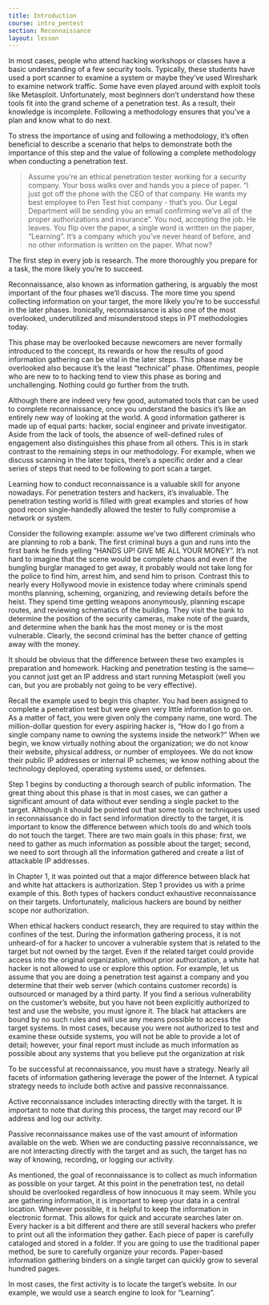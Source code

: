 ```yaml
---
title: Introduction
course: intro_pentest
section: Reconnaissance
layout: lesson
---
```


In most cases, people who attend hacking workshops or classes have a basic understanding of a few security tools. Typically, these students have used a port scanner to examine a system or maybe they’ve used Wireshark to examine network traffic. Some have even played around with exploit tools like Metasploit. Unfortunately, most beginners don’t understand how these tools fit into the grand scheme of a penetration test. As a result, their knowledge is incomplete. Following a methodology ensures that you’ve a plan and know what to do next.

To stress the importance of using and following a methodology, it’s often beneficial to describe a scenario that helps to demonstrate both the importance of this step and the value of following a complete methodology when conducting a penetration test.

> Assume you’re an ethical penetration tester working for a security company. Your boss walks over and hands you a piece of paper. “I just got off the phone with the CEO of that company. He wants my best employee to Pen Test hist company - that’s you. Our Legal Department will be sending you an email confirming we’ve all of the proper authorizations and insurance”. You nod, accepting the job. He leaves. You flip over the paper, a single word is written on the paper, “Learning”. It’s a company which you’ve never heard of before, and no other information is written on the paper. What now?

The first step in every job is research. The more thoroughly you prepare for a task, the more likely you’re to succeed.

Reconnaissance, also known as information gathering, is arguably the most important of the four phases we’ll discuss. The more time you spend collecting information on your target, the more likely you’re to be successful in the later phases. Ironically, reconnaissance is also one of the most overlooked, underutilized and misunderstood steps in PT methodologies today.

This phase may be overlooked because newcomers are never formally introduced to the concept, its rewards or how the results of good information gathering can be vital in the later steps. This phase may be overlooked also because it’s the least “technical” phase. Oftentimes, people who are new to to hacking tend to view this phase as boring and unchallenging. Nothing could go further from the truth.

Although there are indeed very few good, automated tools that can be used to complete reconnaissance, once you understand the basics it’s like an entirely new way of looking at the world. A good information gatherer is made up of equal parts: hacker, social engineer and private investigator. Aside from the lack of tools, the absence of well-defined rules of engagement also distinguishes this phase from all others. This is in stark contrast to the remaining steps in our methodology. For example, when we discuss scanning in the later topics, there’s a specific order and a clear series of steps that need to be following to port scan a target.

Learning how to conduct reconnaissance is a valuable skill for anyone nowadays. For penetration testers and hackers, it’s invaluable. The penetration testing world is filled with great examples and stories of how good recon single-handedly allowed the tester to fully compromise a network or system.

Consider the following example: assume we’ve two different criminals who are planning to rob a bank. The first criminal buys a gun and runs into the first bank he finds yelling “HANDS UP! GIVE ME ALL YOUR MONEY”. It’s not hard to imagine that the scene would be complete chaos and even if the bungling burglar managed to get away, it probably would not take long for the police to find him, arrest him, and send him to prison. Contrast this to nearly every Hollywood movie in existence today where criminals spend months planning, scheming, organizing, and reviewing details before the heist. They spend time getting weapons anonymously, planning escape routes, and reviewing schematics of the building. They visit the bank to determine the position of the security cameras, make note of the guards, and determine when the bank has the most money or is the most vulnerable. Clearly, the second criminal has the better chance of getting away with the money.

It should be obvious that the difference between these two examples is preparation and homework. Hacking and penetration testing is the same—you cannot just get an IP address and start running Metasploit (well you can, but you are probably not going to be very effective).

Recall the example used to begin this chapter. You had been assigned to complete a penetration test but were given very little information to go on. As a matter of fact, you were given only the company name, one word. The million-dollar question for every aspiring hacker is, “How do I go from a single company name to owning the systems inside the network?” When we begin, we know virtually nothing about the organization; we do not know their website, physical address, or number of employees. We do not know their public IP addresses or internal IP schemes; we know nothing about the technology deployed, operating systems used, or defenses.

Step 1 begins by conducting a thorough search of public information. The great thing about this phase is that in most cases, we can gather a significant amount of data without ever sending a single packet to the target. Although it should be pointed out that some tools or techniques used in reconnaissance do in fact send information directly to the target, it is important to know the difference between which tools do and which tools do not touch the target. There are two main goals in this phase: first, we need to gather as much information as possible about the target; second, we need to sort through all the information gathered and create a list of attackable IP addresses.

In Chapter 1, it was pointed out that a major difference between black hat and white hat attackers is authorization. Step 1 provides us with a prime example of this. Both types of hackers conduct exhaustive reconnaissance on their targets. Unfortunately, malicious hackers are bound by neither scope nor authorization.

When ethical hackers conduct research, they are required to stay within the confines of the test. During the information gathering process, it is not unheard-of for a hacker to uncover a vulnerable system that is related to the target but not owned by the target. Even if the related target could provide access into the original organization, without prior authorization, a white hat hacker is not allowed to use or explore this option. For example, let us assume that you are doing a penetration test against a company and you determine that their web server (which contains customer records) is outsourced or managed by a third party. If you find a serious vulnerability on the customer’s website, but you have not been explicitly authorized to test and use the website, you must ignore it. The black hat attackers are bound by no such rules and will use any means possible to access the target systems. In most cases, because you were not authorized to test and examine these outside systems, you will not be able to provide a lot of detail; however, your final report must include as much information as possible about any systems that you believe put the organization at risk

To be successful at reconnaissance, you must have a strategy. Nearly all facets of information gathering leverage the power of the Internet. A typical strategy needs to include both active and passive reconnaissance.

Active reconnaissance includes interacting directly with the target. It is important to note that during this process, the target may record our IP address and log our activity.

Passive reconnaissance makes use of the vast amount of information available on the web. When we are conducting passive reconnaissance, we are not interacting directly with the target and as such, the target has no way of knowing, recording, or logging our activity.

As mentioned, the goal of reconnaissance is to collect as much information as possible on your target. At this point in the penetration test, no detail should be overlooked regardless of how innocuous it may seem. While you are gathering information, it is important to keep your data in a central location. Whenever possible, it is helpful to keep the information in electronic format. This allows for quick and accurate searches later on. Every hacker is a bit different and there are still several hackers who prefer to print out all the information they gather. Each piece of paper is carefully cataloged and stored in a folder. If you are going to use the traditional paper method, be sure to carefully organize your records. Paper-based information gathering binders on a single target can quickly grow to several hundred pages.

In most cases, the first activity is to locate the target’s website. In our example, we would use a search engine to look for “Learning”.

